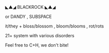 ◣▲◢ BLACKROCK ◣▲◢

or DANDY , SUBSPACE

it/they + bloss/blossom , bloom/blooms , rot/rots

21+ system with various disorders

Feel free to C+H, we don't bite!
<!---
carouselchimera/carouselchimera is a ✨ special ✨ repository because its `README.md` (this file) appears on your GitHub profile.
You can click the Preview link to take a look at your changes.
--->
